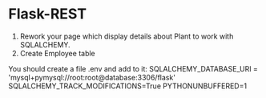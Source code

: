 # Flask-REST
 1. Rework your page which display details about Plant to work with SQLALCHEMY.
 2. Create Employee table
 
 You should create a file .env and add to it:
    SQLALCHEMY_DATABASE_URI = 'mysql+pymysql://root:root@database:3306/flask'
    SQLALCHEMY_TRACK_MODIFICATIONS=True
    PYTHONUNBUFFERED=1
